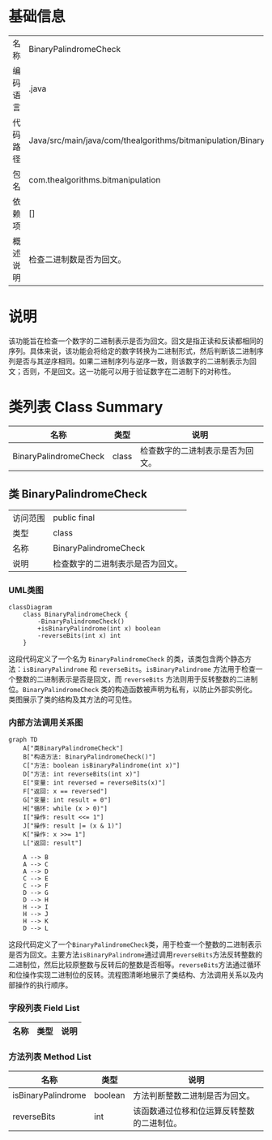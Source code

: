 # 基础信息

|      |      |
|------|------|
| 名称 | BinaryPalindromeCheck |
| 编码语言 | .java |
| 代码路径 | Java/src/main/java/com/thealgorithms/bitmanipulation/BinaryPalindromeCheck.java |
| 包名 | com.thealgorithms.bitmanipulation |
| 依赖项 | [] |
| 概述说明 | 检查二进制数是否为回文。 |

# 说明

该功能旨在检查一个数字的二进制表示是否为回文。回文是指正读和反读都相同的序列。具体来说，该功能会将给定的数字转换为二进制形式，然后判断该二进制序列是否与其逆序相同。如果二进制序列与逆序一致，则该数字的二进制表示为回文；否则，不是回文。这一功能可以用于验证数字在二进制下的对称性。

# 类列表 Class Summary

| 名称   | 类型  | 说明 |
|-------|------|-------------|
| BinaryPalindromeCheck | class | 检查数字的二进制表示是否为回文。 |



## 类 BinaryPalindromeCheck

|      |      |
|------|------|
| 访问范围 | public final |
| 类型 | class |
| 名称 | BinaryPalindromeCheck |
| 说明 | 检查数字的二进制表示是否为回文。 |


### UML类图

```mermaid
classDiagram
    class BinaryPalindromeCheck {
        -BinaryPalindromeCheck()
        +isBinaryPalindrome(int x) boolean
        -reverseBits(int x) int
    }
```

这段代码定义了一个名为 `BinaryPalindromeCheck` 的类，该类包含两个静态方法：`isBinaryPalindrome` 和 `reverseBits`。`isBinaryPalindrome` 方法用于检查一个整数的二进制表示是否是回文，而 `reverseBits` 方法则用于反转整数的二进制位。`BinaryPalindromeCheck` 类的构造函数被声明为私有，以防止外部实例化。类图展示了类的结构及其方法的可见性。


### 内部方法调用关系图

```mermaid
graph TD
    A["类BinaryPalindromeCheck"]
    B["构造方法: BinaryPalindromeCheck()"]
    C["方法: boolean isBinaryPalindrome(int x)"]
    D["方法: int reverseBits(int x)"]
    E["变量: int reversed = reverseBits(x)"]
    F["返回: x == reversed"]
    G["变量: int result = 0"]
    H["循环: while (x > 0)"]
    I["操作: result <<= 1"]
    J["操作: result |= (x & 1)"]
    K["操作: x >>= 1"]
    L["返回: result"]

    A --> B
    A --> C
    A --> D
    C --> E
    C --> F
    D --> G
    D --> H
    H --> I
    H --> J
    H --> K
    D --> L
```

这段代码定义了一个`BinaryPalindromeCheck`类，用于检查一个整数的二进制表示是否为回文。主要方法`isBinaryPalindrome`通过调用`reverseBits`方法反转整数的二进制位，然后比较原整数与反转后的整数是否相等。`reverseBits`方法通过循环和位操作实现二进制位的反转。流程图清晰地展示了类结构、方法调用关系以及内部操作的执行顺序。

### 字段列表 Field List

| 名称  | 类型  | 说明 |
|-------|-------|------|

### 方法列表 Method List

| 名称  | 类型  | 说明 |
|-------|-------|------|
| isBinaryPalindrome | boolean | 方法判断整数二进制是否为回文。 |
| reverseBits | int | 该函数通过位移和位运算反转整数的二进制位。 |




